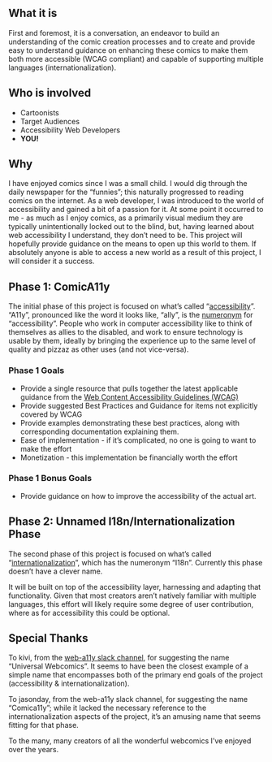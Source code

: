 <!-- blank line -->
<div hidden>
  
# Universal Webcomics - WIP

</div>
<article markdown="1" aria-labelledby="what-it-is">

## What it is
First and foremost, it is a conversation, an endeavor to build an understanding of the comic creation processes and to create and provide easy to understand guidance on enhancing these comics to make them both more accessible (WCAG compliant) and capable of supporting multiple languages (internationalization).

</article>

## Who is involved
<ul aria-labelledby="who-is-involved">
  <li>Cartoonists</li>
  <li>Target Audiences</li>
  <li>Accessibility Web Developers</li>
  <li><strong>YOU!</strong></li>
</ul>

<article markdown="1" aria-labelledby="why">

## Why
I have enjoyed comics since I was a small child. I would dig through the daily newspaper for the “funnies”; this naturally progressed to reading comics on the internet. As a web developer, I was introduced to the world of accessibility and gained a bit of a passion for it. At some point it occurred to me - as much as I enjoy comics, as a primarily visual medium they are typically unintentionally locked out to the blind, but, having learned about web accessibility I understand, they don’t need to be. This project will hopefully provide guidance on the means to open up this world to them. If absolutely anyone is able to access a new world as a result of this project, I will consider it a success.

</article>

<article markdown="1" aria-labelledby="phase-1-comica11y">

## Phase 1: ComicA11y
The initial phase of this project is focused on what’s called “[accessibility](https://en.wikipedia.org/wiki/Computer_accessibility)”. “A11y”, pronounced like the word it looks like, “ally”, is the [numeronym](https://en.wikipedia.org/wiki/Numeronym) for “accessibility”. People who work in computer accessibility like to think of themselves as allies to the disabled, and work to ensure technology is usable by them, ideally by bringing the experience up to the same level of quality and pizzaz as other uses (and not vice-versa).

### Phase 1 Goals
<ul aria-labelledby="phase-1-goals">
  <li>Provide a single resource that pulls together the latest applicable guidance from the <a href="https://www.w3.org/WAI/standards-guidelines/wcag/">Web Content Accessibility Guidelines (WCAG)</a>
  </li>
  <li>Provide suggested Best Practices and Guidance for items not explicitly covered by WCAG</li>
  <li>Provide examples demonstrating these best practices, along with corresponding documentation explaining them.</li>
  <li>Ease of implementation - if it’s complicated, no one is going to want to make the effort</li>
  <li>Monetization - this implementation be financially worth the effort</li>
</ul>

### Phase 1 Bonus Goals
<ul aria-labelledby="phase-1-bonus-goals">
  <li>Provide guidance on how to improve the accessibility of the actual art.</li>
</ul>

</article>

<article markdown="1" aria-labelledby="phase-2-unnamed-i18ninternationalization-phase">

## Phase 2: Unnamed I18n/Internationalization Phase
The second phase of this project is focused on what’s called “[internationalization](https://en.wikipedia.org/wiki/Internationalization_and_localization)”, which has the numeronym “I18n”. Currently this phase doesn’t have a clever name.

It will be built on top of the accessibility layer, harnessing and adapting that functionality. Given that most creators aren’t natively familiar with multiple languages, this effort will likely require some degree of user contribution, where as for accessibility this could be optional.

</article>

<article markdown="1" aria-labelledby="special-thanks">

## Special Thanks
To kivi, from the [web-a11y slack channel](https://web-a11y.herokuapp.com/), for suggesting the name “Universal Webcomics”. It seems to have been the closest example of a simple name that encompasses both of the primary end goals of the project (accessibility & internationalization). 

To jasonday, from the web-a11y slack channel, for suggesting the name “Comica11y”; while it lacked the necessary reference to the internationalization aspects of the project, it’s an amusing name that seems fitting for that phase.

To the many, many creators of all the wonderful webcomics I’ve enjoyed over the years.

</article>
